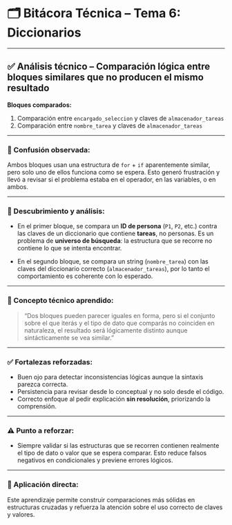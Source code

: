 # 🗂 Bitácora Técnica – Tema 6: Diccionarios


---

## ✅ Análisis técnico – Comparación lógica entre bloques similares que no producen el mismo resultado

**Bloques comparados:**
1. Comparación entre `encargado_seleccion` y claves de `almacenador_tareas`
2. Comparación entre `nombre_tarea` y claves de `almacenador_tareas`

---

### 🧪 Confusión observada:

Ambos bloques usan una estructura de `for` + `if` aparentemente similar, pero solo uno de ellos funciona como se espera. Esto generó frustración y llevó a revisar si el problema estaba en el operador, en las variables, o en ambos.

---

### 🧠 Descubrimiento y análisis:

- En el primer bloque, se compara un **ID de persona** (`P1`, `P2`, etc.) contra las claves de un diccionario que contiene **tareas**, no personas. Es un problema de **universo de búsqueda**: la estructura que se recorre no contiene lo que se intenta encontrar.
  
- En el segundo bloque, se compara un string (`nombre_tarea`) con las claves del diccionario correcto (`almacenador_tareas`), por lo tanto el comportamiento es coherente con lo esperado.

---

### 📘 Concepto técnico aprendido:

> “Dos bloques pueden parecer iguales en forma, pero si el conjunto sobre el que iterás y el tipo de dato que comparás no coinciden en naturaleza, el resultado será lógicamente distinto aunque sintácticamente se vea similar.”

---

### ✅ Fortalezas reforzadas:

- Buen ojo para detectar inconsistencias lógicas aunque la sintaxis parezca correcta.
- Persistencia para revisar desde lo conceptual y no solo desde el código.
- Correcto enfoque al pedir explicación **sin resolución**, priorizando la comprensión.

---

### ⚠️ Punto a reforzar:

- Siempre validar si las estructuras que se recorren contienen realmente el tipo de dato o valor que se espera comparar. Esto reduce falsos negativos en condicionales y previene errores lógicos.

---

### 🔁 Aplicación directa:

Este aprendizaje permite construir comparaciones más sólidas en estructuras cruzadas y refuerza la atención sobre el uso correcto de claves y valores.


